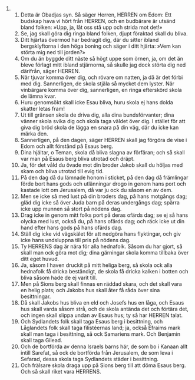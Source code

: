 <ol>
  <li>
    <ol>
      <li>Detta är Obadjas syn.  Så säger Herren, HERREN om Edom: Ett budskap hava vi hört från HERREN, och en budbärare är utsänd bland folken: »Upp, ja, låt oss stå upp och strida mot det!»</li>
      <li>Se, jag skall göra dig ringa bland folken, djupt föraktad skall du bliva.</li>
      <li>Ditt hjärtas övermod har bedragit dig, där du sitter ibland bergsklyftorna i den höga boning och säger i ditt hjärta: »Vem kan störta mig ned till jorden?»</li>
      <li>Om du än byggde ditt näste så högt uppe som örnen, ja, om det än bleve förlagt mitt ibland stjärnorna, så skulle jag dock störta dig ned därifrån, säger HERREN.</li>
      <li>När tjuvar komma över dig, och rövare om natten, ja då är det förbi med dig. Sannerligen, de skola stjäla så mycket dem lyster. När vinbärgare komma över dig, sannerligen, en ringa efterskörd skola de lämna kvar.</li>
      <li>Huru genomsökt skall icke Esau bliva, huru skola ej hans dolda skatter letas fram!</li>
      <li>Ut till gränsen skola de driva dig, alla dina bundsförvanter; dina vänner skola svika dig och skola taga väldet över dig. I stället för att giva dig bröd skola de lägga en snara på din väg, där du icke kan märka den.</li>
      <li>Sannerligen, på den dagen, säger HERREN skall jag förgöra de vise i Edom och allt förstånd på Esaus berg.</li>
      <li>Dina hjältar, o Teman, skola då bliva slagna av förfäran; och så skall var man på Esaus berg bliva utrotad och dräpt.</li>
      <li>Ja, för det våld du övade mot din broder Jakob skall du höljas med skam och bliva utrotad till evig tid.</li>
      <li>På den dag då du lämnade honom i sticket, på den dag då främlingar förde bort hans gods och utlänningar drogo in genom hans port och kastade lott om Jerusalem, då var ju ock du såsom en av dem.</li>
      <li>Men se icke så med lust på din broders dag, på hans motgångs dag; gläd dig icke så över Juda barn på deras undergångs dag; spärra icke upp munnen så stort på nödens dag.</li>
      <li>Drag icke in genom mitt folks port på deras ofärds dag; se ej så hans olycka med lust, också du, på hans ofärds dag; och räck icke ut din hand efter hans gods på hans ofärds dag.</li>
      <li>Ställ dig icke vid vägskälet för att nedgöra hans flyktingar, och giv icke hans undsluppna till pris på nödens dag.</li>
      <li>Ty HERRENS dag är nära för alla hednafolk. Såsom du har gjort, så skall man ock göra mot dig; dina gärningar skola komma tillbaka över ditt eget huvud.</li>
      <li>Ja, såsom I haven druckit på mitt heliga berg, så skola ock alla hednafolk få dricka beständigt, de skola få dricka kalken i botten och bliva såsom hade de ej varit till.</li>
      <li>Men på Sions berg skall finnas en räddad skara, och det skall vara en helig plats; och Jakobs hus skall åter få råda över sina besittningar.</li>
      <li>Då skall Jakobs hus bliva en eld och Josefs hus en låga, och Esaus hus skall varda såsom strå, och de skola antända det och förtära det, och ingen skall slippa undan av Esaus hus; ty så har HERREN talat.</li>
      <li>Och Sydlandets folk skall taga Esaus berg i besittning, och Låglandets folk skall taga filistéernas land; ja, också Efraims mark skall man taga i besittning, så ock Samariens mark.  Och Benjamin skall taga Gilead.</li>
      <li>Och de bortförda av denna Israels barns här, de som bo i Kanaan allt intill Sarefat, så ock de bortförda från Jerusalem, de som leva i Sefarad, dessa skola taga Sydlandets städer i besittning.</li>
      <li>Och frälsare skola draga upp på Sions berg till att döma Esaus berg.  Och så skall riket vara HERRENS.</li>
    </ol>
  </li>
</ol>